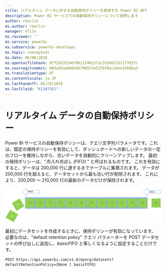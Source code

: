 ```yaml
---
title: リアルタイム データに対する自動保持ポリシーを使用する Power BI API
description: Power BI サービスでの自動保持ポリシーについて説明します
author: rkarlin
ms.author: rkarlin
manager: kfile
ms.reviewer: ''
ms.service: powerbi
ms.subservice: powerbi-developer
ms.topic: conceptual
ms.date: 06/08/2018
ms.openlocfilehash: 07726535246f8b115402373c315062151177d27c
ms.sourcegitcommit: 60dad5aa0d85db790553e537bf8ac34ee3289ba3
ms.translationtype: HT
ms.contentlocale: ja-JP
ms.lasthandoff: 05/29/2019
ms.locfileid: "61347351"
---
```

# <a name="automatic-retention-policy-for-real-time-data"></a>リアルタイム データの自動保持ポリシー

Power BI サービスの自動保持ポリシーは、クエリ文字列パラメータです。これは、既定の保持ポリシーを有効にして、ダッシュボードへの新しいデータの一定のフローを維持しながら、古いデータを自動的にクリーンアップします。 最初の保持ポリシーは、"*先入れ先出し (FIFO)* " と呼ばれるものです。 これを有効にすると、データは 200,000 行に達するまでテーブルに集積されます。 データが 200,000 行を超えると、データセットから最も古い行が削除されます。 これにより、200,000 ～ 210,000 行の最新のデータだけが保持されます。  
  
<center>

![保持ポリシー](media/api-Automatic-retention-policy-for-real-time-data/retention-policy.png) 

</center>

最初にデータセットを作成するときに、保持ポリシーが有効になっています。 必要なのは、"default retention policy" クエリ パラメーターを POST データセットの呼び出しに追加し、*basicFIFO* と等しくなるように設定することだけです。  
  
    POST https://api.powerbi.com/v1.0/myorg/datasets?defaultRetentionPolicy={None | basicFIFO}